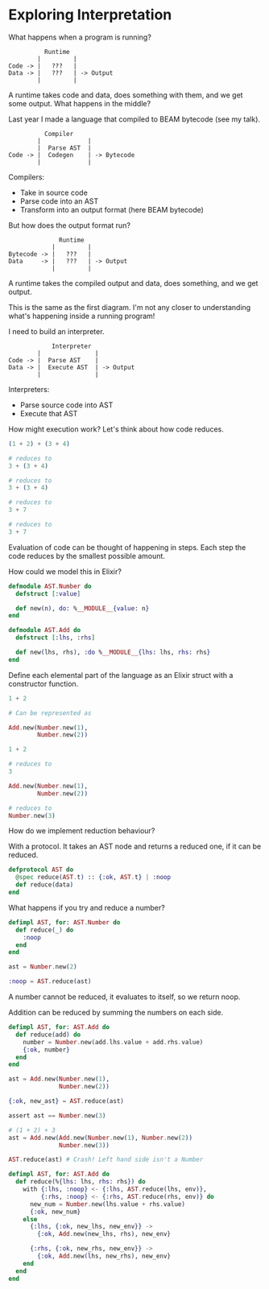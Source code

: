 # Exploring Interpretation

What happens when a program is running?

```
          Runtime
        |         |
Code -> |   ???   |
Data -> |   ???   | -> Output
        |         |
```

A runtime takes code and data, does something with them, and we get some
output. What happens in the middle?

Last year I made a language that compiled to BEAM bytecode (see my talk).

```
          Compiler
        |             |
        |  Parse AST  |
Code -> |  Codegen    | -> Bytecode
        |             |
```

Compilers:

- Take in source code
- Parse code into an AST
- Transform into an output format (here BEAM bytecode)

But how does the output format run?

```
              Runtime
            |         |
Bytecode -> |   ???   |
Data     -> |   ???   | -> Output
            |         |
```

A runtime takes the compiled output and data, does something, and we get
output.

This is the same as the first diagram. I'm not any closer to understanding
what's happening inside a running program!

I need to build an interpreter.

```
            Interpreter
        |               |
Code -> |  Parse AST    |
Data -> |  Execute AST  | -> Output
        |               |
```

Interpreters:
- Parse source code into AST
- Execute that AST

How might execution work? Let's think about how code reduces.

```elixir
(1 + 2) + (3 + 4)

# reduces to
3 + (3 + 4)

# reduces to
3 + (3 + 4)

# reduces to
3 + 7

# reduces to
3 + 7
```

Evaluation of code can be thought of happening in steps. Each step the code
reduces by the smallest possible amount.

How could we model this in Elixir?

```elixir
defmodule AST.Number do
  defstruct [:value]

  def new(n), do: %__MODULE__{value: n}
end

defmodule AST.Add do
  defstruct [:lhs, :rhs]

  def new(lhs, rhs), :do %__MODULE__{lhs: lhs, rhs: rhs}
end
```

Define each elemental part of the language as an Elixir struct with a
constructor function.


```elixir
1 + 2

# Can be represented as

Add.new(Number.new(1),
        Number.new(2))
```



```elixir
1 + 2

# reduces to
3
```
```elixir
Add.new(Number.new(1),
        Number.new(2))

# reduces to
Number.new(3)
```

How do we implement reduction behaviour?

With a protocol. It takes an AST node and returns a reduced
one, if it can be reduced.

```elixir
defprotocol AST do
  @spec reduce(AST.t) :: {:ok, AST.t} | :noop
  def reduce(data)
end
```

What happens if you try and reduce a number?

```elixir
defimpl AST, for: AST.Number do
  def reduce(_) do
    :noop
  end
end
```
```elixir
ast = Number.new(2)

:noop = AST.reduce(ast)
```

A number cannot be reduced, it evaluates to itself, so we
return noop.

Addition can be reduced by summing the numbers on each side.

```elixir
defimpl AST, for: AST.Add do
  def reduce(add) do
    number = Number.new(add.lhs.value + add.rhs.value)
    {:ok, number}
  end
end
```

```elixir
ast = Add.new(Number.new(1),
              Number.new(2))

{:ok, new_ast} = AST.reduce(ast)

assert ast == Number.new(3)
```

```elixir
# (1 + 2) + 3
ast = Add.new(Add.new(Number.new(1), Number.new(2))
              Number.new(3))

AST.reduce(ast) # Crash! Left hand side isn't a Number
```

```elixir
defimpl AST, for: AST.Add do
  def reduce(%{lhs: lhs, rhs: rhs}) do
    with {:lhs, :noop} <- {:lhs, AST.reduce(lhs, env)},
         {:rhs, :noop} <- {:rhs, AST.reduce(rhs, env)} do
      new_num = Number.new(lhs.value + rhs.value)
      {:ok, new_num}
    else
      {:lhs, {:ok, new_lhs, new_env}} ->
        {:ok, Add.new(new_lhs, rhs), new_env}

      {:rhs, {:ok, new_rhs, new_env}} ->
        {:ok, Add.new(lhs, new_rhs), new_env}
    end
  end
end
```
